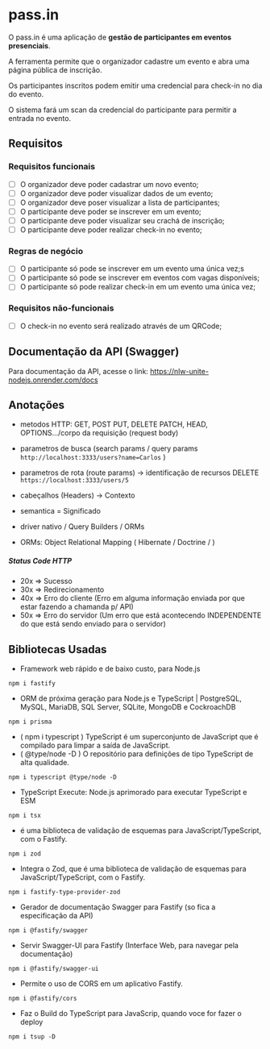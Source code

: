 # pass.in

O pass.in é uma aplicação de **gestão de participantes em eventos presenciais**.

A ferramenta permite que o organizador cadastre um evento e abra uma página pública de inscrição.

Os participantes inscritos podem emitir uma credencial para check-in no dia do evento.

O sistema fará um scan da credencial do participante para permitir a entrada no evento.

## Requisitos

### Requisitos funcionais

-   [ ] O organizador deve poder cadastrar um novo evento;
-   [ ] O organizador deve poder visualizar dados de um evento;
-   [ ] O organizador deve poser visualizar a lista de participantes;
-   [ ] O participante deve poder se inscrever em um evento;
-   [ ] O participante deve poder visualizar seu crachá de inscrição;
-   [ ] O participante deve poder realizar check-in no evento;

### Regras de negócio

-   [ ] O participante só pode se inscrever em um evento uma única vez;s
-   [ ] O participante só pode se inscrever em eventos com vagas disponíveis;
-   [ ] O participante só pode realizar check-in em um evento uma única vez;

### Requisitos não-funcionais

-   [ ] O check-in no evento será realizado através de um QRCode;

## Documentação da API (Swagger)

Para documentação da API, acesse o link: https://nlw-unite-nodejs.onrender.com/docs

## Anotações

- metodos HTTP: GET, POST PUT, DELETE PATCH, HEAD, OPTIONS.../corpo da requisição (request body)
- parametros de busca (search params / query params `http://localhost:3333/users?name=Carlos` )
- parametros de rota (route params) -> identificação de recursos DELETE `https://localhost:3333/users/5`
- cabeçalhos (Headers) -> Contexto

- semantica = Significado

- driver nativo / Query Builders / ORMs
- ORMs: Object Relational Mapping ( Hibernate / Doctrine / )

##### Status Code HTTP
- 20x => Sucesso
- 30x => Redirecionamento
- 40x => Erro do cliente (Erro em alguma informação enviada por que estar fazendo a chamanda p/ API)
- 50x => Erro do servidor (Um erro que está acontecendo INDEPENDENTE do que está sendo enviado para o servidor)



## Bibliotecas Usadas

- Framework web rápido e de baixo custo, para Node.js
```dash
npm i fastify
```

- ORM de próxima geração para Node.js e TypeScript | PostgreSQL, MySQL, MariaDB, SQL Server, SQLite, MongoDB e CockroachDB
```dash
npm i prisma
```

- ( npm i typescript ) TypeScript é um superconjunto de JavaScript que é compilado para limpar a saída de JavaScript.
- ( @type/node -D ) O repositório para definições de tipo TypeScript de alta qualidade.
```dash
npm i typescript @type/node -D
```
- TypeScript Execute: Node.js aprimorado para executar TypeScript e ESM
```dash
npm i tsx
```

- é uma biblioteca de validação de esquemas para JavaScript/TypeScript, com o Fastify.
```dash
npm i zod
```

- Integra o Zod, que é uma biblioteca de validação de esquemas para JavaScript/TypeScript, com o Fastify.
```dash
npm i fastify-type-provider-zod
```

- Gerador de documentação Swagger para Fastify (so fica a especificação da API)
```dash
npm i @fastify/swagger
```

- Servir Swagger-UI para Fastify (Interface Web, para navegar pela documentação)
```dash
npm i @fastify/swagger-ui
```

- Permite o uso de CORS em um aplicativo Fastify.
```dash
npm i @fastify/cors
```

- Faz o Build do TypeScript para JavaScrip, quando voce for fazer o deploy
```dash
npm i tsup -D
```